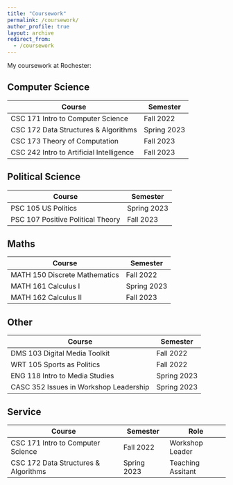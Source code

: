 ```yaml
---
title: "Coursework"
permalink: /coursework/
author_profile: true
layout: archive
redirect_from:
  - /coursework
---
```



My coursework at Rochester: 

## Computer Science

| Course      | Semester |
| ----------- | ----------- |
| CSC 171  Intro to Computer Science   | Fall 2022      |
| CSC 172  Data Structures & Algorithms   | Spring 2023        | 
| CSC 173  Theory of Computation| Fall 2023        | 
| CSC 242  Intro to Artificial Intelligence| Fall 2023        | 

## Political Science

| Course      | Semester |
| ----------- | ----------- |
| PSC 105 US Politics | Spring 2023 |
| PSC 107 Positive Political Theory | Fall 2023 |

## Maths

| Course      | Semester |
| ----------- | ----------- |
| MATH 150 Discrete Mathematics | Fall 2022 |
| MATH 161 Calculus I | Spring 2023 |
| MATH 162 Calculus II | Fall 2023 |

## Other

| Course      | Semester |
| ----------- | ----------- |
| DMS 103 Digital Media Toolkit | Fall 2022 |
| WRT 105 Sports as Politics | Fall 2022 |  
| ENG 118 Intro to Media Studies | Spring 2023 |
| CASC 352 Issues in Workshop Leadership | Spring 2023 |

## Service

| Course      | Semester | Role |
| ----------- | ----------- | ----------- |
| CSC 171  Intro to Computer Science   | Fall 2022      | Workshop Leader |
| CSC 172  Data Structures & Algorithms   | Spring 2023        | Teaching Assitant |
